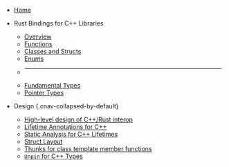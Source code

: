 <!--* css: "//depot/docs/includes/sitemap.css" *-->

*   [Home](/docs/index.md)
*   Rust Bindings for C++ Libraries

    *   [Overview](/docs/cpp/)
    *   [Functions](/docs/cpp/functions)
    *   [Classes and Structs](/docs/cpp/classes_and_structs)
    *   [Enums](/docs/cpp/enums)
    *   <hr>
    *   [Fundamental Types](/docs/cpp/fundamental_types)
    *   [Pointer Types](/docs/cpp/pointer_types)

*   Design {.cnav-collapsed-by-default}

    *   [High-level design of C++/Rust interop](/docs/design/design.md)
    *   [Lifetime Annotations for C++](/docs/design/lifetime_annotations_cpp.md)
    *   [Static Analysis for C++ Lifetimes](/docs/design/lifetimes_static_analysis.md)
    *   [Struct Layout](/docs/design/struct_layout.md)
    *   [Thunks for class template member functions](/docs/design/thunks_for_class_template_member_functions.md)
    *   [`Unpin` for C++ Types](/docs/design/unpin.md)
